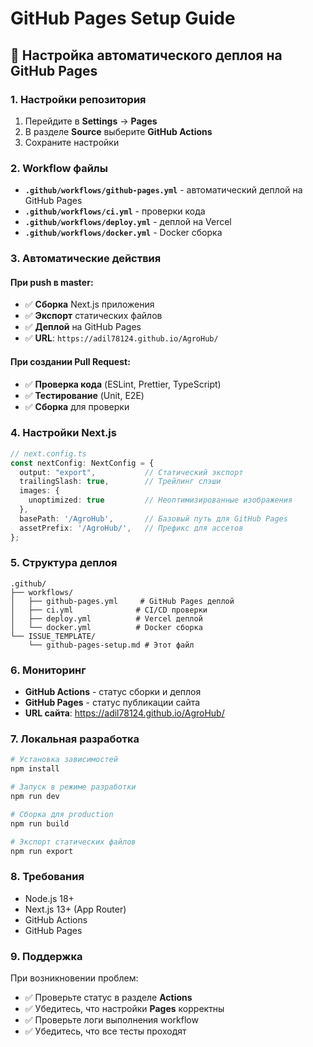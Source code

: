# GitHub Pages Setup Guide

## 🚀 Настройка автоматического деплоя на GitHub Pages

### 1. Настройки репозитория

1. Перейдите в **Settings** → **Pages**
2. В разделе **Source** выберите **GitHub Actions**
3. Сохраните настройки

### 2. Workflow файлы

- **`.github/workflows/github-pages.yml`** - автоматический деплой на GitHub Pages
- **`.github/workflows/ci.yml`** - проверки кода
- **`.github/workflows/deploy.yml`** - деплой на Vercel
- **`.github/workflows/docker.yml`** - Docker сборка

### 3. Автоматические действия

#### При push в master:
- ✅ **Сборка** Next.js приложения
- ✅ **Экспорт** статических файлов
- ✅ **Деплой** на GitHub Pages
- ✅ **URL**: `https://adil78124.github.io/AgroHub/`

#### При создании Pull Request:
- ✅ **Проверка кода** (ESLint, Prettier, TypeScript)
- ✅ **Тестирование** (Unit, E2E)
- ✅ **Сборка** для проверки

### 4. Настройки Next.js

```typescript
// next.config.ts
const nextConfig: NextConfig = {
  output: "export",           // Статический экспорт
  trailingSlash: true,        // Трейлинг слэши
  images: {
    unoptimized: true         // Неоптимизированные изображения
  },
  basePath: '/AgroHub',       // Базовый путь для GitHub Pages
  assetPrefix: '/AgroHub/',   // Префикс для ассетов
};
```

### 5. Структура деплоя

```
.github/
├── workflows/
│   ├── github-pages.yml     # GitHub Pages деплой
│   ├── ci.yml              # CI/CD проверки
│   ├── deploy.yml          # Vercel деплой
│   └── docker.yml          # Docker сборка
└── ISSUE_TEMPLATE/
    └── github-pages-setup.md # Этот файл
```

### 6. Мониторинг

- **GitHub Actions** - статус сборки и деплоя
- **GitHub Pages** - статус публикации сайта
- **URL сайта**: https://adil78124.github.io/AgroHub/

### 7. Локальная разработка

```bash
# Установка зависимостей
npm install

# Запуск в режиме разработки
npm run dev

# Сборка для production
npm run build

# Экспорт статических файлов
npm run export
```

### 8. Требования

- Node.js 18+
- Next.js 13+ (App Router)
- GitHub Actions
- GitHub Pages

### 9. Поддержка

При возникновении проблем:
- ✅ Проверьте статус в разделе **Actions**
- ✅ Убедитесь, что настройки **Pages** корректны
- ✅ Проверьте логи выполнения workflow
- ✅ Убедитесь, что все тесты проходят
